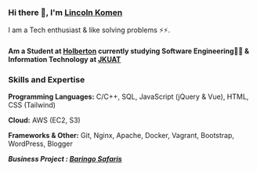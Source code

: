 ### Hi there 👋, I'm [Lincoln Komen](https://www.linkedin.com/in/lincoln-komen-130833179/)

I am a Tech enthusiast & like solving problems ⚡⚡. 

#### Am a Student at [Holberton](https://www.holbertonschool.com/) currently studying Software Engineering👨‍🔧 & Information Technology at [JKUAT](https://www.jkuat.ac.ke/) 

### Skills and Expertise
**Programming Languages:** C/C++, SQL, JavaScript (jQuery & Vue), HTML, CSS (Tailwind)

**Cloud:** AWS (EC2, S3)

**Frameworks & Other:** Git, Nginx, Apache, Docker, Vagrant, Bootstrap, WordPress, Blogger


_**Business Project : [Baringo Safaris](https://baringo-safaris.com)**_
